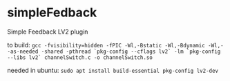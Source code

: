 # simpleFedback
Simple Feedback LV2 plugin

to build:
```gcc -fvisibility=hidden -fPIC -Wl,-Bstatic -Wl,-Bdynamic -Wl,--as-needed -shared -pthread `pkg-config --cflags lv2` -lm `pkg-config --libs lv2` channelSwitch.c -o channelSwitch.so```

needed in ubuntu:
```sudo apt install build-essential pkg-config lv2-dev```
